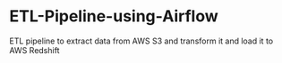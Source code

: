 # ETL-Pipeline-using-Airflow
ETL pipeline to extract data from AWS S3 and transform it and load it to AWS Redshift
